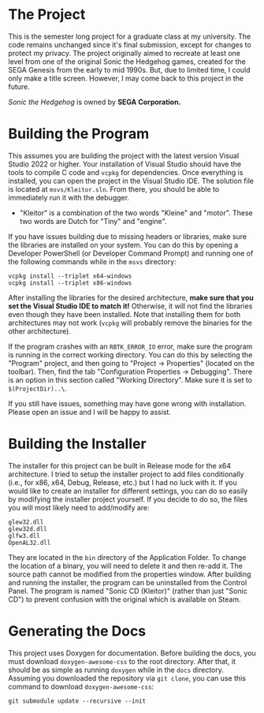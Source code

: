 # The Project
This is the semester long project for a graduate class at my university.
The code remains unchanged since it's final submission, except for changes
to protect my privacy. The project originally aimed to recreate at least
one level from one of the original Sonic the Hedgehog games, created for
the SEGA Genesis from the early to mid 1990s. But, due to limited time, I
could only make a title screen. However, I may come back to this project
in the future.

*Sonic the Hedgehog* is owned by **SEGA Corporation.**

# Building the Program
This assumes you are building the project with the latest version Visual
Studio 2022 or higher. Your installation of Visual Studio should have the
tools to compile C code and `vcpkg` for dependencies. Once everything is
installed, you can open the project in the Visual Studio IDE. The solution
file is located at `msvs/Kleitor.sln`. From there, you should be able to
immediately run it with the debugger.

 - "Kleitor" is a combination of the two words "Kleine" and "motor".
   These two words are Dutch for "Tiny" and "engine".

If you have issues building due to missing headers or libraries, make sure
the libraries are installed on your system. You can do this by opening a
Developer PowerShell (or Developer Command Prompt) and running one of the
following commands while in the `msvs` directory:
```
vcpkg install --triplet x64-windows
vcpkg install --triplet x86-windows
```
After installing the libraries for the desired architecture, **make sure that
you set the Visual Studio IDE to match it!** Otherwise, it will not find the
libraries even though they have been installed. Note that installing them for
both architectures may not work (`vcpkg` will probably remove the binaries for
the other architecture).

If the program crashes with an `RBTK_ERROR_IO` error, make sure the program
is running in the correct working directory. You can do this by selecting the
"Program" project, and then going to "Project -> Properties" (located on the
toolbar). Then, find the tab "Configuration Properties -> Debugging". There
is an option in this section called  "Working Directory". Make sure it is set
to `$(ProjectDir)..\`.

If you still have issues, something may have gone wrong with installation.
Please open an issue and I will be happy to assist.

# Building the Installer
The installer for this project can be built in Release mode for the x64
architecture. I tried to setup the installer project to add files conditionally
(i.e., for x86, x64, Debug, Release, etc.) but I had no luck with it. If you
would like to create an installer for different settings, you can do so easily
by modifying the installer project yourself. If you decide to do so, the files
you will most likely need to add/modify are:
```
glew32.dll
glew32d.dll
glfw3.dll
OpenAL32.dll
```
They are located in the `bin` directory of the Application Folder. To change
the location of a binary, you will need to delete it and then re-add it.
The source path cannot be modified from the properties window. After building
and running the installer, the program can be uninstalled from the Control
Panel. The program is named "Sonic CD (Kleitor)" (rather than just "Sonic CD")
to prevent confusion with the original which is available on Steam.

# Generating the Docs
This project uses Doxygen for documentation. Before building the docs,
you must download `doxygen-awesome-css` to the root directory. After that,
it should be as simple as running `doxygen` while in the `docs` directory.
Assuming you downloaded the repository via `git clone`, you can use this
command to download `doxygen-awesome-css`:
```
git submodule update --recursive --init
```
